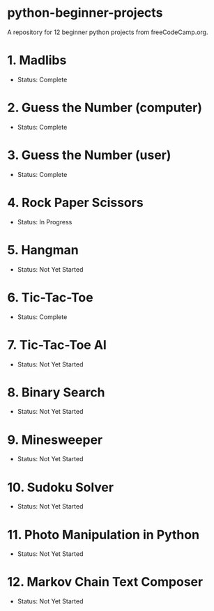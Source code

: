 # python-beginner-projects
A repository for 12 beginner python projects from freeCodeCamp.org.

# 1. Madlibs 
- Status: Complete

# 2. Guess the Number (computer) 
- Status: Complete

# 3. Guess the Number (user)
- Status: Complete

# 4. Rock Paper Scissors
- Status: In Progress

# 5. Hangman
- Status: Not Yet Started

# 6. Tic-Tac-Toe
- Status: Complete

# 7. Tic-Tac-Toe AI
- Status: Not Yet Started

# 8. Binary Search 
- Status: Not Yet Started

# 9. Minesweeper 
- Status: Not Yet Started

# 10. Sudoku Solver 
- Status: Not Yet Started

# 11. Photo Manipulation in Python 
- Status: Not Yet Started

# 12. Markov Chain Text Composer 
- Status: Not Yet Started
